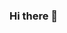 ### Hi there 👋 
<!--
<div>
My name is Ed. I am a Junior, Front-end Web Developer building with HMTL, CSS and JS. My goal is to work full-stack on exploratory, cloud-based web projects.
</div>
<br>
<ul>
  <li>🔭 I’m currently working on the launch of a fashion brand.</li>
  <br>
  <li>🌱 I’m learning Google Cloud Platform / Google Firebase + Full-Stack with Codecademy.</li>
  <br>
  <li>🔫 My weapons of choice include but are not limited to Adobe Illustrator, CSS, Figma, Google Firebase, HTML, JS, Spline and Wordpress.</li>
  <br>
  <li>📫 Soon you will be able to find out more @<a href="https://edwindharris.dev" target="_blank">edwindharris.dev</a></li>
  <br>
</ul>
<hr/>
<h3>Languages and tools:</h3>

![Languages and Skills](https://github.com/edwindharris/edwindharris/blob/main/icons/tech-icons.svg?raw=true)

<hr/>
<h3>Can also be found:</h3>

<div align="center">
  
  <p float="left">
    <a href="https://twitter.com/edwindharris"><img style="width:100px;" src="https://github.com/edwindharris/edwindharris/blob/main/icons/twitter-color.svg?raw=true)"></a> 
    <a href="https://g.dev/edwindharris"><img style="width:100px;" src="https://github.com/edwindharris/edwindharris/blob/main/icons/google-color.svg?raw=true)"></a> 
    <a href="https://www.linkedin.com/in/edwindharris/"><img style="width:100px;" src="https://github.com/edwindharris/edwindharris/blob/main/icons/linkedin-color.svg?raw=true)"></a>
  </p> 
</div>
-->
